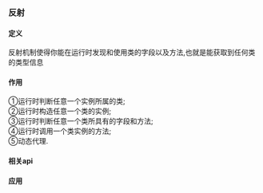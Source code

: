 ### 反射

#### 定义

反射机制使得你能在运行时发现和使用类的字段以及方法,也就是能获取到任何类的类型信息

#### 作用  

①运行时判断任意一个实例所属的类;  
②运行时构造任意一个类的实例;  
③运行时判断任意一个类所具有的字段和方法;  
④运行时调用一个类实例的方法;  
⑤动态代理.  

#### 相关api


#### 应用